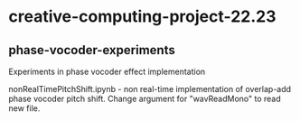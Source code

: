 # creative-computing-project-22.23
## phase-vocoder-experiments

Experiments in phase vocoder effect implementation

nonRealTimePitchShift.ipynb - non real-time implementation of overlap-add phase vocoder pitch shift. Change argument for "wavReadMono" to read new file.
